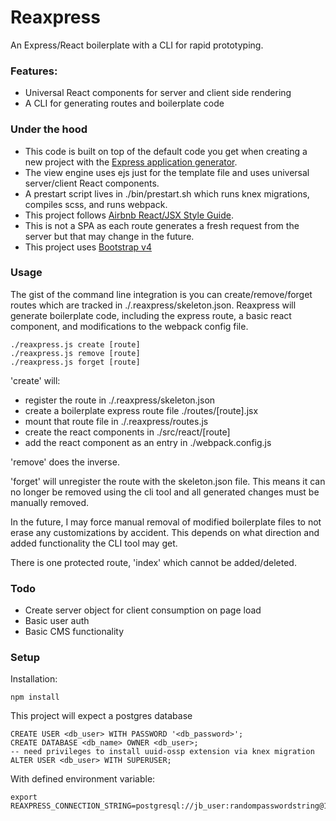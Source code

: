 # Reaxpress

An Express/React boilerplate with a CLI for rapid prototyping.

### Features:

 - Universal React components for server and client side rendering
 - A CLI for generating routes and boilerplate code

### Under the hood

 - This code is built on top of the default code you get when creating a new project with the [Express application generator](https://expressjs.com/en/starter/generator.html).
 - The view engine uses ejs just for the template file and uses universal server/client React components.
 - A prestart script lives in ./bin/prestart.sh which runs knex migrations, compiles scss, and runs webpack.
 - This project follows [Airbnb React/JSX Style Guide](https://github.com/airbnb/javascript/tree/master/react).
 - This is not a SPA as each route generates a fresh request from the server but that may change in the future.
 - This project uses [Bootstrap v4](https://v4-alpha.getbootstrap.com/)

### Usage

The gist of the command line integration is you can create/remove/forget routes which are tracked in ./.reaxpress/skeleton.json. Reaxpress will generate boilerplate code, including the express route, a basic react component, and modifications to the webpack config file.

    ./reaxpress.js create [route]
    ./reaxpress.js remove [route]
    ./reaxpress.js forget [route]

'create' will:
 - register the route in ./.reaxpress/skeleton.json
 - create a boilerplate express route file ./routes/[route].jsx
 - mount that route file in ./.reaxpress/routes.js
 - create the react components in ./src/react/[route]
 - add the react component as an entry in ./webpack.config.js

'remove' does the inverse.

'forget' will unregister the route with the skeleton.json file. This means it can no longer be removed using the cli tool and all generated changes must be manually removed.

In the future, I may force manual removal of modified boilerplate files to not erase any customizations by accident. This depends on what direction and added functionality the CLI tool may get.

There is one protected route, 'index' which cannot be added/deleted.

### Todo

 - Create server object for client consumption on page load
 - Basic user auth
 - Basic CMS functionality

### Setup

Installation:

    npm install

This project will expect a postgres database

    CREATE USER <db_user> WITH PASSWORD '<db_password>';
    CREATE DATABASE <db_name> OWNER <db_user>;
    -- need privileges to install uuid-ossp extension via knex migration
    ALTER USER <db_user> WITH SUPERUSER;

With defined environment variable:

    export REAXPRESS_CONNECTION_STRING=postgresql://jb_user:randompasswordstring@127.0.0.1:5432/jb_database
